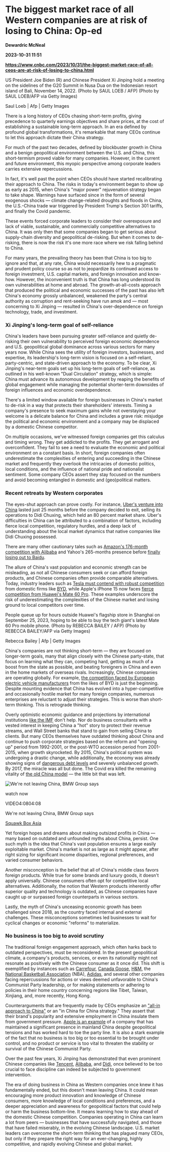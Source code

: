 # The biggest market race of all Western companies are at risk of losing to China: Op-ed
**Dewardric McNeal**

**2023-10-31 11:51**

**https://www.cnbc.com/2023/10/31/the-biggest-market-race-of-all-ceos-are-at-risk-of-losing-to-china.html**

US President Joe Biden (R) and Chinese President Xi Jinping hold a meeting on the sidelines of the G20 Summit in Nusa Dua on the Indonesian resort island of Bali, November 14, 2022. (Photo by SAUL LOEB / AFP) (Photo by SAUL LOEB/AFP via Getty Images)

Saul Loeb | Afp | Getty Images

There is a long history of CEOs chasing short-term profits, giving precedence to quarterly earnings objectives and share prices, at the cost of establishing a sustainable long-term approach. In an era defined by profound global transformations, it's remarkable that many CEOs continue to let this approach dictate their China strategy.

For much of the past two decades, defined by blockbuster growth in China and a benign geopolitical environment between the U.S. and China, this short-termism proved viable for many companies. However, in the current and future environment, this myopic perspective among corporate leaders carries extensive repercussions.

In fact, it's well past the point when CEOs should have started recalibrating their approach to China. The risks in today's environment began to show up as early as 2015, when China's "major power" rejuvenation strategy began to take shape. Warnings have surfaced since in the form of several exogenous shocks — climate change-related droughts and floods in China, the U.S.-China trade war triggered by President Trump's Section 301 tariffs, and finally the Covid pandemic.

These events forced corporate leaders to consider their overexposure and lack of viable, sustainable, and commercially competitive alternatives to China. It was only then that some companies began to get serious about supply-chain diversity and geopolitical de-risking. But when it comes to de-risking, there is now the risk it's one more race where we risk falling behind to China.

For many years, the prevailing theory has been that China is too big to ignore and that, at any rate, China would necessarily hew to a pragmatic and prudent policy course so as not to jeopardize its continued access to foreign investment, U.S. capital markets, and foreign innovation and know-how. However, the inconvenient truth is that China has long understood its own vulnerabilities at home and abroad. The growth-at-all-costs approach that produced the political and economic successes of the past has also left China's economy grossly unbalanced, weakened the party's central authority as corruption and rent-seeking have run amok and — most concerning to Xi Jinping — resulted in China's over-dependence on foreign technology, trade, and investment.

### Xi Jinping's long-term goal of self-reliance

China's leaders have been pursuing greater self-reliance and quietly de-risking their own vulnerability to perceived foreign economic dependence and U.S. geopolitical global dominance across various sectors for many years now. While China sees the utility of foreign investors, businesses, and expertise, its leadership's long-term vision is focused on a self-reliant, party-centric, and state-driven approach to the economy. To be clear, Xi Jinping's near-term goals set up his long-term goals of self-reliance, as outlined in his well-known "Dual Circulation" strategy, which is simple: China must advance its autonomous development by reaping the benefits of global engagement while managing the potential shorter-term downsides of foreign influences and economic overdependence.

There's a limited window available for foreign businesses in China's market to de-risk in a way that protects their shareholders' interests. Timing a company's presence to seek maximum gains while not overstaying your welcome is a delicate balance for China and includes a grave risk: misjudge the political and economic environment and a company may be displaced by a domestic Chinese competitor.

On multiple occasions, we've witnessed foreign companies get this calculus and timing wrong. They get addicted to the profits. They get arrogant and overconfident. They fail to see a need to evaluate the economic and political environment on a constant basis. In short, foreign companies often underestimate the complexities of entering and succeeding in the Chinese market and frequently they overlook the intricacies of domestic politics, local conditions, and the influence of national pride and nationalist sentiment. Some company CEOs assert they stay focused on the numbers and avoid becoming entangled in domestic and (geo)political matters.

### Recent retreats by Western corporates

The eyes-shut approach can prove costly. For instance, [Uber's venture into China](https://www.cnbc.com/video/2016/08/01/what-didi-uber-deal-says-about-china.html) lasted just 25 months before the company decided to exit, selling its operations to Didi Chuxing, which held an 80 percent market share. Uber's difficulties in China can be attributed to a combination of factors, including fierce local competition, regulatory hurdles, and a deep lack of understanding about the local market dynamics that native companies like Didi Chuxing possessed.

There are many other cautionary tales such as [Amazon's 176-month competition with Alibaba](https://www.cnbc.com/video/2023/02/02/why-amazon-china-fell-behind-alibaba-jdcom-and-pinduoduo.html) and Yahoo's 265-months presence before [finally losing out to Baidu](https://www.cnbc.com/2021/11/02/yahoo-pulls-out-of-china-amid-challenging-environment.html).

The allure of China's vast population and economic strength can be misleading, as not all Chinese consumers seek or can afford foreign products, and Chinese companies often provide comparable alternatives. Today, industry leaders such as [Tesla must contend with robust competition](https://www.cnbc.com/2023/10/09/tesla-stock-dips-after-china-ev-sales-fall-11percent.html) from domestic firms like [BYD](https://www.cnbc.com/video/2023/05/31/chinas-byd-has-a-weapon-that-tesla-doesnt-have-says-automobility.html), while Apple's iPhone 15 now faces [fierce competition from Huawei's Mate 60 Pro](https://www.cnbc.com/2023/10/27/huawei-grows-faster-than-apple-in-china-in-q3-after-mate-60-launch.html). These examples underscore the risk of underestimating the complexities of the Chinese market and losing ground to local competitors over time.

People queue up for hours outside Huawei's flagship store in Shanghai on September 25, 2023, hoping to be able to buy the tech giant's latest Mate 60 Pro mobile phone. (Photo by REBECCA BAILEY / AFP) (Photo by REBECCA BAILEY/AFP via Getty Images)

Rebecca Bailey | Afp | Getty Images

China's companies are not thinking short-term — they are focused on longer-term goals, many that align closely with the Chinese party-state, that focus on learning what they can, competing hard, getting as much of a boost from the state as possible, and beating foreigners in China and even in the home markets of overseas rivals. Increasingly, Chinese companies are operating globally. For example, [the competition faced by European electric vehicle manufacturers](https://www.cnbc.com/2023/09/05/chinas-electric-carmakers-byd-xpeng-ramp-up-push-overseas.html) from the likes of BYD is just the beginning. Despite mounting evidence that China has evolved into a hyper-competitive and occasionally hostile market for many foreign companies, numerous enterprises are reluctant to adjust their strategies. This is worse than short-term thinking. This is retrograde thinking.

Overly optimistic economic guidance and projections by international institutions [like the IMF](https://www.cnbc.com/2023/10/12/china-should-boost-consumption-as-real-estate-slump-drags-on-imf-says.html) don't help. Nor do business consultants with a vested interest in keeping China a "hot" story to protect their revenue streams, and Wall Street banks that stand to gain from selling China to clients. But many CEOs themselves have outdated thinking about China and continue to push corporate strategies based on the reform and "opening up" period from 1992-2001, or the post-WTO accession period from 2001-2015, when growth skyrocketed. By 2015, China's political system was undergoing a drastic change, while additionally, the economy was already showing signs of [dangerous debt levels](https://www.cnbc.com/2017/06/28/chinas-debt-surpasses-300-percent-of-gdp-iif-says-raising-doubts-over-yellens-crisis-remarks.html#:~:text=The%20IIF%20warned%20that%20there's,International%20on%20Twitter%20and%20Facebook.) and severely unbalanced growth. By 2017, the miracle was all but done. The Covid era killed the remaining vitality of [the old China model](https://www.cnbc.com/video/2023/10/10/imfs-krishna-srinivasan-china-old-economic-model-has-run-its-course.html) — the little bit that was left.

![We're not leaving China, BMW Group says](https://image.cnbcfm.com/api/v1/image/107322687-16982037521698203749-31737170100-1080pnbcnews.jpg?v=1698206277&w=750&h=422&vtcrop=y)

watch now

VIDEO4:0804:08

We're not leaving China, BMW Group says

[Squawk Box Asia](https://www.cnbc.com/asia-squawk-box/)

Yet foreign hopes and dreams about making outsized profits in China — many based on outdated and unfounded myths about China, persist. One such myth is the idea that China's vast population ensures a large easily exploitable market. China's market is not as large as it might appear, after right sizing for significant income disparities, regional preferences, and varied consumer behaviors.

Another misconception is the belief that all of China's middle class favors foreign products. While true for some brands and luxury goods, it doesn't apply universally. Chinese consumers often opt for competitive local alternatives. Additionally, the notion that Western products inherently offer superior quality and technology is outdated, as Chinese companies have caught up or surpassed foreign counterparts in various sectors.

Lastly, the myth of China's unceasing economic growth has been challenged since 2018, as the country faced internal and external challenges. These misconceptions sometimes led businesses to wait for cyclical changes or economic "reforms" to materialize.

### No business is too big to avoid scrutiny

The traditional foreign engagement approach, which often harks back to outdated perspectives, must be reconsidered. In the present geopolitical climate, a company's products, services, or even its nationality might not resonate as positively with the Chinese consumer as it once did. This shift is exemplified by instances such as [Carrefour](https://www.ft.com/content/0f972cc2-9c8e-4146-b636-6485f84ed8fc), [Canada Goose](https://www.reuters.com/business/retail-consumer/canada-goose-cuts-full-year-revenue-forecast-2022-11-02/), [H&M](https://www.ft.com/content/877068c6-d9de-412d-bf13-97df030ae100), the [National Basketball Association](https://www.cnbc.com/2019/10/09/nearly-all-of-the-nbas-chinese-partners-have-cut-ties-with-the-league.html) (NBA), [Adidas](https://www.ft.com/content/ae53b8af-4741-43ba-bd31-a1b539728f9f), and several other companies facing repercussions for actions or views deemed unfavorable to China's Communist Party leadership, or for making statements or adhering to policies in their home country concerning regions like Tibet, Taiwan, Xinjiang, and, more recently, Hong Kong.

Counterarguments that are frequently made by CEOs emphasize an ["all-in approach to China"](https://www.cnbc.com/video/2023/05/23/nike-ceo-china-is-a-very-important-market-to-us.html) or an "in China for China strategy." They assert that their brand's popularity and extensive employment in China insulate them from government pressure. [Apple is an example](https://www.cnbc.com/video/2023/10/27/apples-china-problem-how-its-ticket-to-success-has-become-a-liability.html) of a company that has maintained a significant presence in mainland China despite geopolitical tensions and has worked hard to toe the party line. It is also a stark example of the fact that no business is too big or too essential to be brought under control, and no product or service is too vital to threaten the stability or survival of the Chinese Communist Party.

Over the past few years, Xi Jinping has demonstrated that even prominent Chinese companies like [Tencent](https://www.theinformation.com/articles/chinas-government-takes-stake-in-a-tencent-domestic-unit), [Alibaba](https://www.cnbc.com/2023/01/19/china-tightens-media-control-with-tiny-stakes-in-two-alibaba-units.html), and [Didi](https://www.cnbc.com/2022/07/21/china-fines-didi-more-than-1-billion-for-breaking-data-security-laws.html), once believed to be too crucial to face discipline can indeed be subjected to government intervention.

The era of doing business in China as Western companies once knew it has fundamentally ended, but this doesn't mean leaving China. It could mean encouraging more product innovation and knowledge of Chinese consumers, more knowledge of local conditions and preferences, and a deeper appreciation and awareness for geopolitical factors that could help or harm the business bottom-line. It means learning how to stay ahead of the domestic Chinese competition. Companies operating in China can learn a lot from peers — businesses that have successfully navigated, and those that have failed miserably, in the evolving Chinese landscape. U.S. market leaders can overcome the short-term thinking that has plagued many CEOs, but only if they prepare the right way for an ever-changing, highly competitive, and rapidly evolving Chinese and global market.